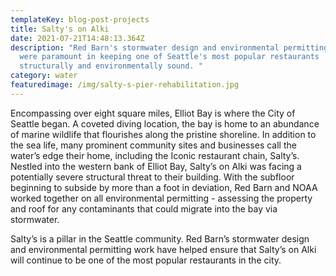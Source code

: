 ```yaml
---
templateKey: blog-post-projects
title: Salty's on Alki
date: 2021-07-21T14:48:13.364Z
description: "Red Barn's stormwater design and environmental permitting work
  were paramount in keeping one of Seattle's most popular restaurants
  structurally and environmentally sound. "
category: water
featuredimage: /img/salty-s-pier-rehabilitation.jpg
---
```

Encompassing over eight square miles, Elliot Bay is where the City of Seattle began. A coveted diving location, the bay is home to an abundance of marine wildlife that flourishes along the pristine shoreline. In addition to the sea life, many prominent community sites and businesses call the water’s edge their home, including the Iconic restaurant chain, Salty’s. Nestled into the western bank of Elliot Bay, Salty’s on Alki was facing a potentially severe structural threat to their building. With the subfloor beginning to subside by more than a foot in deviation, Red Barn and NOAA worked together on all environmental permitting - assessing the property and roof for any contaminants that could migrate into the bay via stormwater.

Salty’s is a pillar in the Seattle community. Red Barn’s stormwater design and environmental permitting work have helped ensure that Salty’s on Alki will continue to be one of the most popular restaurants in the city.